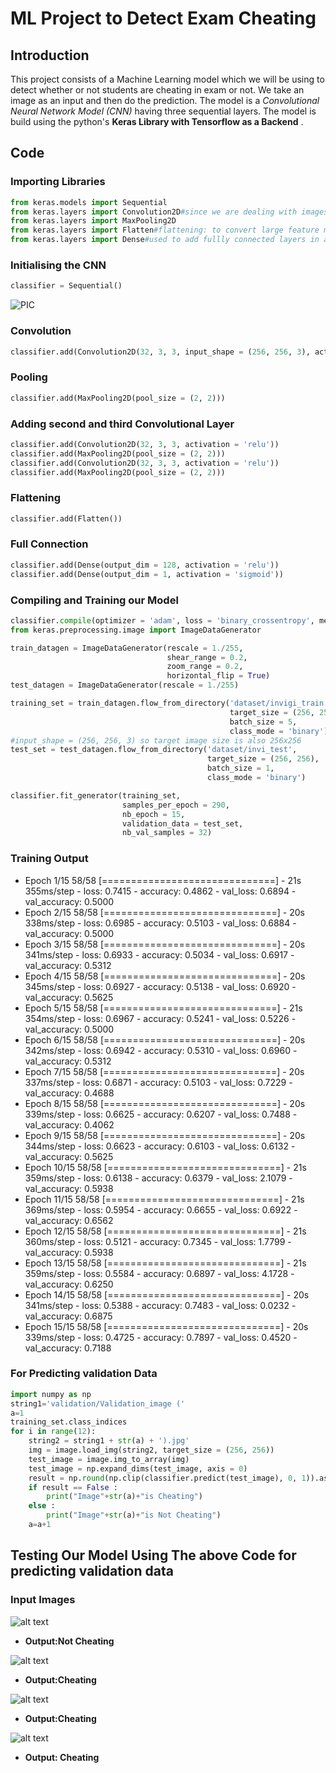 # ML Project to Detect Exam Cheating
 
## Introduction
 This project consists of a Machine Learning model which we will be using to detect whether or not students are cheating in exam or not.
 We take an image as an input and then do the prediction.
 The model is a _Convolutional Neural Network Model (CNN)_ having three sequential layers.
 The model is build using the python's **Keras Library with Tensorflow as a Backend** .
 
 ## Code
 ### Importing Libraries
 ```python
from keras.models import Sequential
from keras.layers import Convolution2D#since we are dealing with images we use convulational 2-d in case of videos we use 3-d
from keras.layers import MaxPooling2D
from keras.layers import Flatten#flattening: to convert large feature map into a vector of inputs for our cnn
from keras.layers import Dense#used to add fullly connected layers in an ann;
```
### Initialising the CNN
```python
classifier = Sequential()
```
![PIC](https://user-images.githubusercontent.com/34786046/95491419-32bf6000-09b7-11eb-888e-48e45b357f9a.jpg)

### Convolution
```python
classifier.add(Convolution2D(32, 3, 3, input_shape = (256, 256, 3), activation = 'relu'))
```
### Pooling
```python
classifier.add(MaxPooling2D(pool_size = (2, 2)))
```
### Adding second and third Convolutional Layer
```python
classifier.add(Convolution2D(32, 3, 3, activation = 'relu'))
classifier.add(MaxPooling2D(pool_size = (2, 2)))
classifier.add(Convolution2D(32, 3, 3, activation = 'relu'))
classifier.add(MaxPooling2D(pool_size = (2, 2)))
```
### Flattening
```python
classifier.add(Flatten())
```
### Full Connection
```python
classifier.add(Dense(output_dim = 128, activation = 'relu'))
classifier.add(Dense(output_dim = 1, activation = 'sigmoid'))
```
### Compiling and Training our Model
```python
classifier.compile(optimizer = 'adam', loss = 'binary_crossentropy', metrics = ['accuracy'])
from keras.preprocessing.image import ImageDataGenerator

train_datagen = ImageDataGenerator(rescale = 1./255,
                                   shear_range = 0.2,
                                   zoom_range = 0.2,
                                   horizontal_flip = True)
test_datagen = ImageDataGenerator(rescale = 1./255)

training_set = train_datagen.flow_from_directory('dataset/invigi_train',
                                                 target_size = (256, 256),
                                                 batch_size = 5,
                                                 class_mode = 'binary')
#input_shape = (256, 256, 3) so target image size is also 256x256
test_set = test_datagen.flow_from_directory('dataset/invi_test',
                                            target_size = (256, 256),
                                            batch_size = 1,
                                            class_mode = 'binary')

classifier.fit_generator(training_set,
                         samples_per_epoch = 290,
                         nb_epoch = 15,
                         validation_data = test_set,
                         nb_val_samples = 32)
```
### Training Output

- Epoch 1/15 
 58/58 [==============================] - 21s 355ms/step - loss: 0.7415 - accuracy: 0.4862 - val_loss: 0.6894 - val_accuracy: 0.5000 
- Epoch 2/15
58/58 [==============================] - 20s 338ms/step - loss: 0.6985 - accuracy: 0.5103 - val_loss: 0.6884 - val_accuracy: 0.5000
- Epoch 3/15
58/58 [==============================] - 20s 341ms/step - loss: 0.6933 - accuracy: 0.5034 - val_loss: 0.6917 - val_accuracy: 0.5312
- Epoch 4/15
58/58 [==============================] - 20s 345ms/step - loss: 0.6927 - accuracy: 0.5138 - val_loss: 0.6920 - val_accuracy: 0.5625
- Epoch 5/15
58/58 [==============================] - 21s 354ms/step - loss: 0.6967 - accuracy: 0.5241 - val_loss: 0.5226 - val_accuracy: 0.5000
- Epoch 6/15
58/58 [==============================] - 20s 342ms/step - loss: 0.6942 - accuracy: 0.5310 - val_loss: 0.6960 - val_accuracy: 0.5312
- Epoch 7/15
58/58 [==============================] - 20s 337ms/step - loss: 0.6871 - accuracy: 0.5103 - val_loss: 0.7229 - val_accuracy: 0.4688
- Epoch 8/15
58/58 [==============================] - 20s 339ms/step - loss: 0.6625 - accuracy: 0.6207 - val_loss: 0.7488 - val_accuracy: 0.4062
- Epoch 9/15
58/58 [==============================] - 20s 344ms/step - loss: 0.6623 - accuracy: 0.6103 - val_loss: 0.6132 - val_accuracy: 0.5625
- Epoch 10/15
58/58 [==============================] - 21s 359ms/step - loss: 0.6138 - accuracy: 0.6379 - val_loss: 2.1079 - val_accuracy: 0.5938
- Epoch 11/15
58/58 [==============================] - 21s 369ms/step - loss: 0.5954 - accuracy: 0.6655 - val_loss: 0.6922 - val_accuracy: 0.6562
- Epoch 12/15
58/58 [==============================] - 21s 360ms/step - loss: 0.5121 - accuracy: 0.7345 - val_loss: 1.7799 - val_accuracy: 0.5938
- Epoch 13/15
58/58 [==============================] - 21s 359ms/step - loss: 0.5584 - accuracy: 0.6897 - val_loss: 4.1728 - val_accuracy: 0.6250
- Epoch 14/15
58/58 [==============================] - 20s 341ms/step - loss: 0.5388 - accuracy: 0.7483 - val_loss: 0.0232 - val_accuracy: 0.6875
- Epoch 15/15
58/58 [==============================] - 20s 339ms/step - loss: 0.4725 - accuracy: 0.7897 - val_loss: 0.4520 - val_accuracy: 0.7188

### For Predicting validation Data
```python
import numpy as np
string1='validation/Validation_image ('
a=1
training_set.class_indices
for i in range(12):
    string2 = string1 + str(a) + ').jpg'
    img = image.load_img(string2, target_size = (256, 256))
    test_image = image.img_to_array(img)
    test_image = np.expand_dims(test_image, axis = 0)
    result = np.round(np.clip(classifier.predict(test_image), 0, 1)).astype(bool)
    if result == False :
        print("Image"+str(a)+"is Cheating")
    else :
        print("Image"+str(a)+"is Not Cheating")
    a=a+1    
```
    
## Testing Our Model Using The above Code for predicting validation data

 ### Input Images
 ![alt text](https://i.postimg.cc/9FXWcj00/Validation-image-2.jpg)
- **Output:Not Cheating**






 ![alt text](https://i.postimg.cc/VkrPNs8f/Validation-image-10.jpg)
- **Output:Cheating**






 ![alt text](https://i.postimg.cc/Vkp19rR0/Validation-image-11.jpg)
- **Output:Cheating**






 ![alt text](https://i.postimg.cc/GpDRXL77/Validation-image-12.jpg)
- **Output: Cheating**
